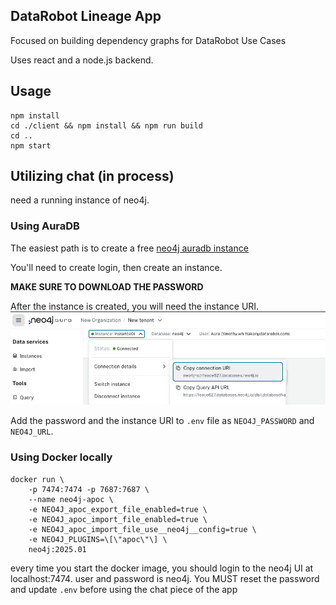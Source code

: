 ## DataRobot Lineage App

Focused on building dependency graphs for DataRobot Use Cases

Uses react and a node.js backend.  

## Usage 

```
npm install
cd ./client && npm install && npm run build
cd ..
npm start
```

## Utilizing chat (in process)

need a running instance of neo4j.  

### Using AuraDB

The easiest path is to create a free [neo4j auradb instance](https://neo4j.com/product/auradb)

You'll need to create login, then create an instance.  

__MAKE SURE TO DOWNLOAD THE PASSWORD__

After the instance is created, you will need the instance URI.   
![alt ext](image.png)

Add the password and the instance URI to `.env` file as `NEO4J_PASSWORD` and `NEO4J_URL`.  

### Using Docker locally

```
docker run \
    -p 7474:7474 -p 7687:7687 \
    --name neo4j-apoc \
    -e NEO4J_apoc_export_file_enabled=true \
    -e NEO4J_apoc_import_file_enabled=true \
    -e NEO4J_apoc_import_file_use__neo4j__config=true \
    -e NEO4J_PLUGINS=\[\"apoc\"\] \
    neo4j:2025.01
```

every time you start the docker image, you should login to the neo4j UI at localhost:7474.  user and password is neo4j.  You MUST reset the password and update `.env` before using the chat piece of the app
